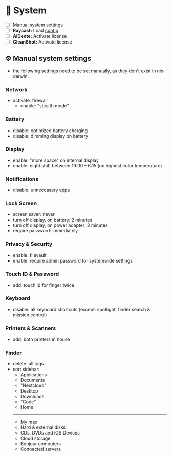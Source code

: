 # 🚨 System

- [ ] [Manual system settings](#️-manual-system-settings)
- [ ] **Raycast:** Load [config]()
- [ ] **AlDente:** Activate license
- [ ] **CleanShot:** Activate license

## ⚙️ Manual system settings

- the following settings need to be set manually, as they don't exist in nix-darwin:

### Network

- activate: firewall
  - enable: "stealth mode"

### Battery

- disable: optimized battery charging
- disable: dimming display on battery

### Display

- enable: "more space" on internal display
- enable: night shift between 19:00 – 6:15 (on highest color temperature)

### Notifications

- disable: unneccasary apps

### Lock Screen

- screen saver: never
- turn off display, on battery: 2 minutes
- turn off display, on power adapter: 3 minutes
- require password: immediately

### Privacy & Security

- enable: filevault
- enable: require admin password for systemwide settings

### Touch ID & Password

- add: touch id for finger twice

### Keyboard

- disable: all keyboard shortcuts (except: spotlight, finder search & mission control)

### Printers & Scanners

- add: both printers in house

### Finder

- delete: all tags
- sort sidebar:
  - Applications
  - Documents
  - "Nextcloud"
  - Desktop
  - Downloads
  - "Code"
  - Home
  ***
  - My mac
  - Hard & external disks
  - CDs, DVDs and iOS Devices
  - Cloud storage
  - Bonjour computers
  - Connected servers
